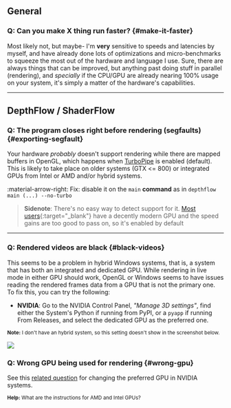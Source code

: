 
## General

### **Q:** Can you make X thing run faster? {#make-it-faster}

Most likely not, but maybe- I'm **very** sensitive to speeds and latencies by myself, and have already done lots of optimizations and micro-benchmarks to squeeze the most out of the hardware and language I use. Sure, there are always things that can be improved, but anything past doing stuff in parallel (rendering), and _specially_ if the CPU/GPU are already nearing 100% usage on your system, it's simply a matter of the hardware's capabilities.

<hr>

## DepthFlow / ShaderFlow

### **Q:** The program closes right before rendering (segfaults) {#exporting-segfault}

Your hardware _probably_ doesn't support rendering while there are mapped buffers in OpenGL, which happens when [TurboPipe](https://github.com/BrokenSource/TurboPipe) is enabled (default). This is likely to take place on older systems (GTX <= 800) or integrated GPUs from Intel or AMD and/or hybrid systems.

:material-arrow-right: Fix: disable it on the `main` **command** as in `depthflow main (...) --no-turbo`

> **Sidenote**: There's no easy way to detect support for it. [Most users](https://store.steampowered.com/hwsurvey/){:target="_blank"} have a decently modern GPU and the speed gains are too good to pass on, so it's enabled by default

<hr>

### **Q:** Rendered videos are black {#black-videos}

This seems to be a problem in hybrid Windows systems, that is, a system that has both an integrated and dedicated GPU. While rendering in live mode in either GPU should work, OpenGL or Windows seems to have issues reading the rendered frames data from a GPU that is not the primary one. To fix this, you can try the following:

- **NVIDIA**: Go to the NVIDIA Control Panel, _"Manage 3D settings"_, find either the System's Python if running from PyPI, or a `pyapp` if running From Releases, and select the dedicated GPU as the preferred one.

<sup><b>Note:</b> I don't have an hybrid system, so this setting doesn't show in the screenshot below.</sup>

<img src="https://github.com/user-attachments/assets/2b0bb178-6248-4109-aff6-975427e5d8bf"></img>

### **Q:** Wrong GPU being used for rendering {#wrong-gpu}

See this [related question](#black-videos) for changing the preferred GPU in NVIDIA systems.

<sup><b>Help:</b> What are the instructions for AMD and Intel GPUs?</sup>
